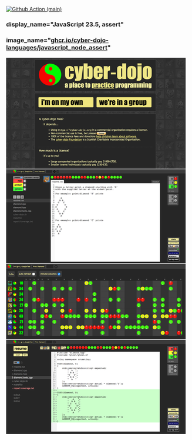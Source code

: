 [![Github Action (main)](https://github.com/cyber-dojo-start-points/javascript-assert/actions/workflows/main.yml/badge.svg)](https://github.com/cyber-dojo-start-points/javascript-assert/actions)

### display_name="JavaScript 23.5, assert"
### image_name="[ghcr.io/cyber-dojo-languages/javascript_node_assert](https://github.com/cyber-dojo-languages/javascript-assert/pkgs/container/javascript_node_assert)"

![cyber-dojo.org home page](https://github.com/cyber-dojo/cyber-dojo/blob/master/shared/home_page_snapshot.png)
